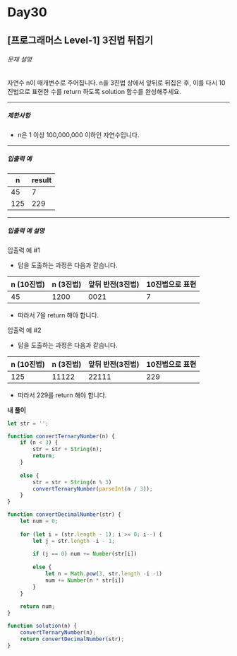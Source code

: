 # Day30



## [프로그래머스 Level-1] 3진법 뒤집기





###### 문제 설명

자연수 n이 매개변수로 주어집니다. n을 3진법 상에서 앞뒤로 뒤집은 후, 이를 다시 10진법으로 표현한 수를 return 하도록 solution 함수를 완성해주세요.

------

##### 제한사항

- n은 1 이상 100,000,000 이하인 자연수입니다.

------

##### 입출력 예

| n    | result |
| ---- | ------ |
| 45   | 7      |
| 125  | 229    |

------

##### 입출력 예 설명

입출력 예 #1

- 답을 도출하는 과정은 다음과 같습니다.

| n (10진법) | n (3진법) | 앞뒤 반전(3진법) | 10진법으로 표현 |
| ---------- | --------- | ---------------- | --------------- |
| 45         | 1200      | 0021             | 7               |

- 따라서 7을 return 해야 합니다.

입출력 예 #2

- 답을 도출하는 과정은 다음과 같습니다.

| n (10진법) | n (3진법) | 앞뒤 반전(3진법) | 10진법으로 표현 |
| ---------- | --------- | ---------------- | --------------- |
| 125        | 11122     | 22111            | 229             |

- 따라서 229를 return 해야 합니다.



**내 풀이**

```js
let str = '';

function convertTernaryNumber(n) {
    if (n < 3) {
        str = str + String(n);
        return;
    }
    
    else {
        str = str + String(n % 3)
        convertTernaryNumber(parseInt(n / 3));
    }
}

function convertDecimalNumber(str) { 
    let num = 0;
    
    for (let i = (str.length - 1); i >= 0; i--) {
        let j = str.length -i - 1;
        
        if (j == 0) num += Number(str[i])
        
        else {
            let n = Math.pow(3, str.length -i -1)
            num += Number(n * str[i])
        }
    }
    
    return num;
}

function solution(n) {
    convertTernaryNumber(n);
    return convertDecimalNumber(str);
}
```

